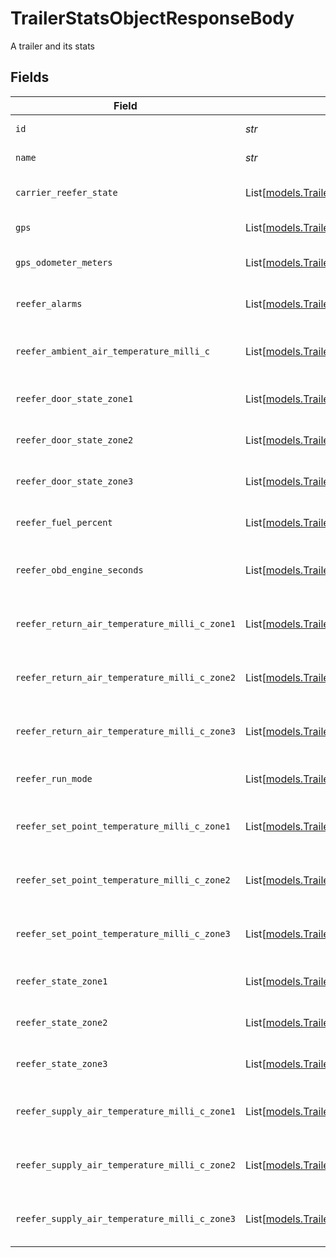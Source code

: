 # TrailerStatsObjectResponseBody

A trailer and its stats


## Fields

| Field                                                                                                                                                                                        | Type                                                                                                                                                                                         | Required                                                                                                                                                                                     | Description                                                                                                                                                                                  | Example                                                                                                                                                                                      |
| -------------------------------------------------------------------------------------------------------------------------------------------------------------------------------------------- | -------------------------------------------------------------------------------------------------------------------------------------------------------------------------------------------- | -------------------------------------------------------------------------------------------------------------------------------------------------------------------------------------------- | -------------------------------------------------------------------------------------------------------------------------------------------------------------------------------------------- | -------------------------------------------------------------------------------------------------------------------------------------------------------------------------------------------- |
| `id`                                                                                                                                                                                         | *str*                                                                                                                                                                                        | :heavy_check_mark:                                                                                                                                                                           | ID of the trailer.                                                                                                                                                                           | 1234                                                                                                                                                                                         |
| `name`                                                                                                                                                                                       | *str*                                                                                                                                                                                        | :heavy_check_mark:                                                                                                                                                                           | Name of the vehicle.                                                                                                                                                                         | Trailer-123                                                                                                                                                                                  |
| `carrier_reefer_state`                                                                                                                                                                       | List[[models.TrailerStatReeferStateWithDecorationsTypeResponseBody](../models/trailerstatreeferstatewithdecorationstyperesponsebody.md)]                                                     | :heavy_minus_sign:                                                                                                                                                                           | A list of engine state points.                                                                                                                                                               |                                                                                                                                                                                              |
| `gps`                                                                                                                                                                                        | List[[models.TrailerStatGpsWithDecorationsTypeResponseBody](../models/trailerstatgpswithdecorationstyperesponsebody.md)]                                                                     | :heavy_minus_sign:                                                                                                                                                                           | A list of GPS points.                                                                                                                                                                        |                                                                                                                                                                                              |
| `gps_odometer_meters`                                                                                                                                                                        | List[[models.TrailerStatGpsOdometerMetersWithDecorationsTypeResponseBody](../models/trailerstatgpsodometermeterswithdecorationstyperesponsebody.md)]                                         | :heavy_minus_sign:                                                                                                                                                                           | A list of odometer points.                                                                                                                                                                   |                                                                                                                                                                                              |
| `reefer_alarms`                                                                                                                                                                              | List[[models.TrailerStatReeferAlarmWithDecorationsTypeResponseBody](../models/trailerstatreeferalarmwithdecorationstyperesponsebody.md)]                                                     | :heavy_minus_sign:                                                                                                                                                                           | A list of reefer alarm points.                                                                                                                                                               |                                                                                                                                                                                              |
| `reefer_ambient_air_temperature_milli_c`                                                                                                                                                     | List[[models.TrailerStatReeferAmbientAirTemperatureWithDecorationsTypeResponseBody](../models/trailerstatreeferambientairtemperaturewithdecorationstyperesponsebody.md)]                     | :heavy_minus_sign:                                                                                                                                                                           | A list of ambient air temperature points.                                                                                                                                                    |                                                                                                                                                                                              |
| `reefer_door_state_zone1`                                                                                                                                                                    | List[[models.TrailerStatReeferDoorStateZone1WithDecorationsTypeResponseBody](../models/trailerstatreeferdoorstatezone1withdecorationstyperesponsebody.md)]                                   | :heavy_minus_sign:                                                                                                                                                                           | A list of door state points.                                                                                                                                                                 |                                                                                                                                                                                              |
| `reefer_door_state_zone2`                                                                                                                                                                    | List[[models.TrailerStatReeferDoorStateZone2WithDecorationsTypeResponseBody](../models/trailerstatreeferdoorstatezone2withdecorationstyperesponsebody.md)]                                   | :heavy_minus_sign:                                                                                                                                                                           | A list of door state points.                                                                                                                                                                 |                                                                                                                                                                                              |
| `reefer_door_state_zone3`                                                                                                                                                                    | List[[models.TrailerStatReeferDoorStateZone3WithDecorationsTypeResponseBody](../models/trailerstatreeferdoorstatezone3withdecorationstyperesponsebody.md)]                                   | :heavy_minus_sign:                                                                                                                                                                           | A list of door state points.                                                                                                                                                                 |                                                                                                                                                                                              |
| `reefer_fuel_percent`                                                                                                                                                                        | List[[models.TrailerStatReeferFuelPercentWithDecorationsTypeResponseBody](../models/trailerstatreeferfuelpercentwithdecorationstyperesponsebody.md)]                                         | :heavy_minus_sign:                                                                                                                                                                           | A list of fuel percent points.                                                                                                                                                               |                                                                                                                                                                                              |
| `reefer_obd_engine_seconds`                                                                                                                                                                  | List[[models.TrailerStatReeferObdEngineSecondsWithDecorationsTypeResponseBody](../models/trailerstatreeferobdenginesecondswithdecorationstyperesponsebody.md)]                               | :heavy_minus_sign:                                                                                                                                                                           | A list of engine second points                                                                                                                                                               |                                                                                                                                                                                              |
| `reefer_return_air_temperature_milli_c_zone1`                                                                                                                                                | List[[models.TrailerStatReeferReturnAirTemperatureMilliCZone1WithDecorationsTypeResponseBody](../models/trailerstatreeferreturnairtemperaturemilliczone1withdecorationstyperesponsebody.md)] | :heavy_minus_sign:                                                                                                                                                                           | A list of return air temperature points.                                                                                                                                                     |                                                                                                                                                                                              |
| `reefer_return_air_temperature_milli_c_zone2`                                                                                                                                                | List[[models.TrailerStatReeferReturnAirTemperatureMilliCZone2WithDecorationsTypeResponseBody](../models/trailerstatreeferreturnairtemperaturemilliczone2withdecorationstyperesponsebody.md)] | :heavy_minus_sign:                                                                                                                                                                           | A list of return air temperature points.                                                                                                                                                     |                                                                                                                                                                                              |
| `reefer_return_air_temperature_milli_c_zone3`                                                                                                                                                | List[[models.TrailerStatReeferReturnAirTemperatureMilliCZone3WithDecorationsTypeResponseBody](../models/trailerstatreeferreturnairtemperaturemilliczone3withdecorationstyperesponsebody.md)] | :heavy_minus_sign:                                                                                                                                                                           | A list of return air temperature points.                                                                                                                                                     |                                                                                                                                                                                              |
| `reefer_run_mode`                                                                                                                                                                            | List[[models.TrailerStatReeferRunModeWithDecorationsTypeResponseBody](../models/trailerstatreeferrunmodewithdecorationstyperesponsebody.md)]                                                 | :heavy_minus_sign:                                                                                                                                                                           | A list of run mode points                                                                                                                                                                    |                                                                                                                                                                                              |
| `reefer_set_point_temperature_milli_c_zone1`                                                                                                                                                 | List[[models.TrailerStatReeferSetPointTemperatureMilliCZone1WithDecorationsTypeResponseBody](../models/trailerstatreefersetpointtemperaturemilliczone1withdecorationstyperesponsebody.md)]   | :heavy_minus_sign:                                                                                                                                                                           | A list of set point temperature points.                                                                                                                                                      |                                                                                                                                                                                              |
| `reefer_set_point_temperature_milli_c_zone2`                                                                                                                                                 | List[[models.TrailerStatReeferSetPointTemperatureMilliCZone2WithDecorationsTypeResponseBody](../models/trailerstatreefersetpointtemperaturemilliczone2withdecorationstyperesponsebody.md)]   | :heavy_minus_sign:                                                                                                                                                                           | A list of set point temperature points.                                                                                                                                                      |                                                                                                                                                                                              |
| `reefer_set_point_temperature_milli_c_zone3`                                                                                                                                                 | List[[models.TrailerStatReeferSetPointTemperatureMilliCZone3WithDecorationsTypeResponseBody](../models/trailerstatreefersetpointtemperaturemilliczone3withdecorationstyperesponsebody.md)]   | :heavy_minus_sign:                                                                                                                                                                           | A list of set point temperature points.                                                                                                                                                      |                                                                                                                                                                                              |
| `reefer_state_zone1`                                                                                                                                                                         | List[[models.TrailerStatReeferStateZone1WithDecorationsTypeResponseBody](../models/trailerstatreeferstatezone1withdecorationstyperesponsebody.md)]                                           | :heavy_minus_sign:                                                                                                                                                                           | A list of engine state points.                                                                                                                                                               |                                                                                                                                                                                              |
| `reefer_state_zone2`                                                                                                                                                                         | List[[models.TrailerStatReeferStateZone2WithDecorationsTypeResponseBody](../models/trailerstatreeferstatezone2withdecorationstyperesponsebody.md)]                                           | :heavy_minus_sign:                                                                                                                                                                           | A list of engine state points.                                                                                                                                                               |                                                                                                                                                                                              |
| `reefer_state_zone3`                                                                                                                                                                         | List[[models.TrailerStatReeferStateZone3WithDecorationsTypeResponseBody](../models/trailerstatreeferstatezone3withdecorationstyperesponsebody.md)]                                           | :heavy_minus_sign:                                                                                                                                                                           | A list of engine state points.                                                                                                                                                               |                                                                                                                                                                                              |
| `reefer_supply_air_temperature_milli_c_zone1`                                                                                                                                                | List[[models.TrailerStatReeferSupplyAirTemperatureMilliCZone1WithDecorationsTypeResponseBody](../models/trailerstatreefersupplyairtemperaturemilliczone1withdecorationstyperesponsebody.md)] | :heavy_minus_sign:                                                                                                                                                                           | A list of supply air temperature points.                                                                                                                                                     |                                                                                                                                                                                              |
| `reefer_supply_air_temperature_milli_c_zone2`                                                                                                                                                | List[[models.TrailerStatReeferSupplyAirTemperatureMilliCZone2WithDecorationsTypeResponseBody](../models/trailerstatreefersupplyairtemperaturemilliczone2withdecorationstyperesponsebody.md)] | :heavy_minus_sign:                                                                                                                                                                           | A list of supply air temperature points.                                                                                                                                                     |                                                                                                                                                                                              |
| `reefer_supply_air_temperature_milli_c_zone3`                                                                                                                                                | List[[models.TrailerStatReeferSupplyAirTemperatureMilliCZone3WithDecorationsTypeResponseBody](../models/trailerstatreefersupplyairtemperaturemilliczone3withdecorationstyperesponsebody.md)] | :heavy_minus_sign:                                                                                                                                                                           | A list of supply air temperature points.                                                                                                                                                     |                                                                                                                                                                                              |